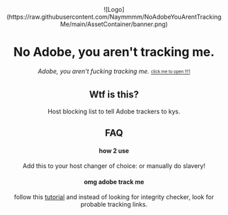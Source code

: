 
<div align="center">
![Logo](https://raw.githubusercontent.com/Naymmmm/NoAdobeYouArentTrackingMe/main/AssetContainer/banner.png)


# No Adobe, you aren't tracking me.

*Adobe, you aren't fucking tracking me.*
[<sub><sup>click me to open !!!1</sup></sub>](https://ihatetrackers.pages.dev/)

## Wtf is this?
Host blocking list to tell Adobe trackers to kys.
## FAQ

#### how 2 use

Add this to your host changer of choice: or manually do slavery!

#### omg adobe track me

follow this [tutorial](https://youtu.be/tkKN_xipuxY?si=jy7VF6VcY9Sn_fGY) and instead of looking for integrity checker, look for probable tracking links.

<div align="center">